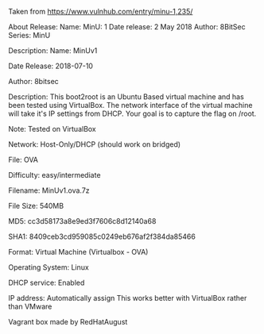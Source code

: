 Taken from https://www.vulnhub.com/entry/minu-1,235/ 

About Release:
    Name: MinU: 1
    Date release: 2 May 2018
    Author: 8BitSec
    Series: MinU

Description:
Name: MinUv1

Date Release: 2018-07-10

Author: 8bitsec

Description: This boot2root is an Ubuntu Based virtual machine and has been tested using VirtualBox. The network interface of the virtual machine will take it's IP settings from DHCP. Your goal is to capture the flag on /root.

Note: Tested on VirtualBox

Network: Host-Only/DHCP (should work on bridged)

File: OVA

Difficulty: easy/intermediate

Filename: MinUv1.ova.7z

File Size: 540MB

MD5: cc3d58173a8e9ed3f7606c8d12140a68

SHA1: 8409ceb3cd959085c0249eb676af2f384da85466

Format: Virtual Machine (Virtualbox - OVA)

Operating System: Linux

DHCP service: Enabled

IP address: Automatically assign
This works better with VirtualBox rather than VMware
 
Vagrant box made by RedHatAugust
